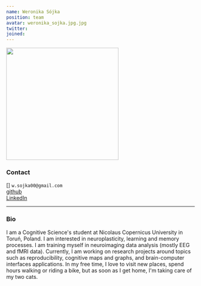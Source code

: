 ```yaml
---
name: Weronika Sójka
position: team
avatar: weronika_sojka.jpg.jpg
twitter: 
joined:
---
```


<img width="300" src="{{site.baseurl}}/images/people/{{page.avatar}}" data-action="zoom">

### Contact

[<i class="fa fa-envelope-o"></i>]  `w.sojka00@gmail.com`<br>
[<i class="fa fa-github"></i> github](https://github.com/wsojka00) <br>
[<i class="fa fa-linkedin"></i> LinkedIn](https://www.linkedin.com/in/wsojka00/) <br>

<hr>

### Bio

I am a Cognitive Science's student at Nicolaus Copernicus University in Toruń, Poland. I am interested in neuroplasticity, learning and memory processes. I am training myself in neuroimaging data analysis (mostly EEG and fMRI data). Currently, I am working on research projects around topics such as reproducibility, cognitive maps and graphs, and brain-computer interfaces applications. In my free time, I love to visit new places, spend hours walking or riding a bike, but as soon as I get home, I'm taking care of my two cats. 
